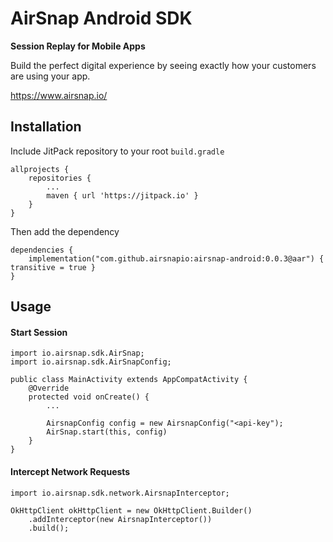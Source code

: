 # AirSnap Android SDK

**Session Replay for Mobile Apps**

Build the perfect digital experience by seeing exactly how your customers are using your app.

https://www.airsnap.io/

## Installation

Include JitPack repository to your root `build.gradle`

```
allprojects {
    repositories {
        ...
        maven { url 'https://jitpack.io' }
    }
}
```

Then add the dependency

```
dependencies {
    implementation("com.github.airsnapio:airsnap-android:0.0.3@aar") { transitive = true }
}
```

## Usage

#### Start Session

```
import io.airsnap.sdk.AirSnap;
import io.airsnap.sdk.AirSnapConfig;

public class MainActivity extends AppCompatActivity {
    @Override
    protected void onCreate() {
        ...

        AirsnapConfig config = new AirsnapConfig("<api-key");
        AirSnap.start(this, config)
    }
}
```

#### Intercept Network Requests

```
import io.airsnap.sdk.network.AirsnapInterceptor;

OkHttpClient okHttpClient = new OkHttpClient.Builder()
    .addInterceptor(new AirsnapInterceptor())
    .build();
```
